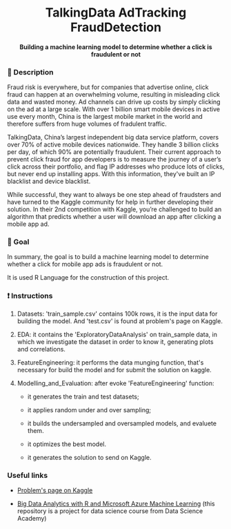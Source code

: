 <h1 align="center">
TalkingData AdTracking FraudDetection
</h1>

<h4 align="center">
Building a machine learning model to determine whether a click is fraudulent or not
</h4>




### :bookmark_tabs: Description

Fraud risk is everywhere, but for companies that advertise online, click fraud can happen at an overwhelming volume, resulting in misleading click data and wasted money. Ad channels can drive up costs by simply clicking on the ad at a large scale. With over 1 billion smart mobile devices in active use every month, China is the largest
mobile market in the world and therefore suffers from huge volumes of fradulent traffic.

TalkingData, China’s largest independent big data service platform, covers over 70% of active mobile devices nationwide. They handle 3 billion clicks per day, of which 90% are potentially fraudulent. Their current approach to prevent click fraud for app developers is to measure the journey of a user’s click across their portfolio, and flag IP addresses who produce lots of clicks, but never end up installing apps. With this information, they've built an IP blacklist and device blacklist.

While successful, they want to always be one step ahead of fraudsters and have turned to the Kaggle community for help in further developing their solution. In their 2nd competition with Kaggle, you’re challenged to build an algorithm that predicts whether a user will download an app after clicking a mobile app ad.



### :dart: Goal
In summary, the goal is to build a machine learning model to determine whether a click for mobile app ads is fraudulent or not.

It is used R Language for the construction of this project.



### :exclamation: ​Instructions

1. Datasets: 'train_sample.csv' contains 100k rows, it is the input data for building the model. And 'test.csv' is found at problem's page on Kaggle.

2. EDA: it contains the 'ExploratoryDataAnalysis' on train_sample data, in which we investigate the dataset in order to know it, generating plots and correlations.

3. FeatureEngineering:  it performs the data munging function, that's necessary for build the model and for submit the solution on kaggle.

4. Modelling_and_Evaluation: after evoke 'FeatureEngineering' function:
   - it generates the train and test datasets;

   - it applies random under and over sampling;

   - it builds the undersampled and oversampled models, and evaluete them.

   - it optimizes the best model.

   - it generates the solution to send on Kaggle.

     

### Useful links

- [Problem's page on Kaggle](https://www.kaggle.com/c/talkingdata-adtracking-fraud-detection/overview) 

- [Big Data Analytics with R and Microsoft Azure Machine Learning](https://www.datascienceacademy.com.br/course/analise-de-dados-com-r) (this repository is a project for data science course from Data Science Academy)

